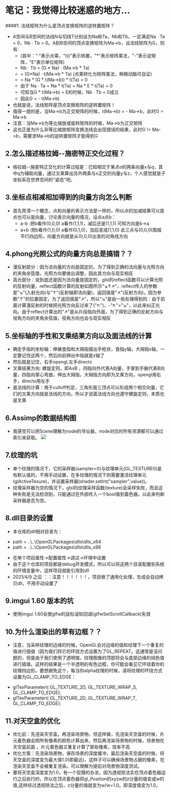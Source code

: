 # 笔记：我觉得比较迷惑的地方...

####1. 法线矩阵为什么是顶点变换矩阵的逆转置矩阵？
* A空间与B空间的法线N与切线T分别设为Na和Ta，Nb和Tb，一定满足Na · Ta = 0，Nb · Tb = 0。A到B空间的顶点变换矩阵为Ma->b，设法线矩阵为G，则有: 
   * (其中："·"表示点乘，"t()"表示转置，"*"表示矩阵乘法，"-"表示逆矩阵，"E"表示单位矩阵) 
   * Nb · Tb = (G * Na) · (Ma->b * Ta) 
   * = (G*Na) · t(Ma->b * Ta) (点乘转化为矩阵乘法，稍微动脑可自证) 
   * = Na * (G * t(Ma->b)) * t(Ta) = 0 
   * 由于 Na · Ta = Na * t(Ta) = Na * E * t(Ta) = 0 
   * 可知当G * t(Ma->b) = E的时候，Nb · Tb = 0成立 
   * 因此G = - t(Ma->b) 
* 也就是说，法线矩阵是顶点变换矩阵的逆转置矩阵！
* 值得一提的是，当Ma->b为正交矩阵的时候，t(Ma->b) = - Ma->b，此时G = Ma->b
* 注意：当Ma->b为等比缩放或旋转矩阵的时候，Ma->b为正交矩阵 
* 这也正是为什么非等比缩放矩阵变换法线会出现错误的结果，此时G != Ma->b，需要求Ma->b的逆转置矩阵才能得到G

## 2.怎么描述格拉姆--施密特正交化过程？
* 格拉姆--施密特正交化的计算过程是：已知相交于某点o的两条向量x与q，其中q为辅助向量，通过叉乘算出另外两条与x正交的向量y与z，个人感觉就是子坐标系在世界空间的"姿态"吧。

## 3.坐标点相减相加得到的向量方向怎么判断
* 首先弄清一个概念，点和向量的表示方法是一样的，所以点的加减结果可以是点也可以是向量，讨论表示向量的情况，设点a点b： 
    * a-b :把b看作(0,0,0) a看作(1,1,1)，减后还是(1,1,1) 可知方向是b->a
    * a+b :把b看作(1,0,0) a看作(0,1,0)，加后变成(1,1,0) 此三点与(0,0,0)围城平行四边形，向量方向就是从(0,0,0)出发的对角线方向

## 4.phong光照公式的向量方向总是搞错？？
* 漫反射部分：因为法向量的方向是固定的，为了得到正确的法向量与光照方向的夹角余弦值，光照方向要做出调整，因此其方向与现实相反
* 高光部分：说到底还是因为法向量是固定的，glsl的reflect函数可以计算光照的反射向量，reflect函数计算的反射如图所示"↘↑↗"，reflect传入的参数是"↘"(入射光向)与"↑"(反射轴即法向量)，返回值是"↗"(反射方向)。因为参数"↑"的位置固定，为了返回值是"↗"，所以"↘"是由一些处理得到的：由于前面计算漫反射的时候把光照方向反过来了("↖")，-"↖"="↘"，以此来纠正光向。由于reflect计算出的"↗"是从片段指向外面，为了得到正确的反射方向与视角方向的夹角余弦值，视角方向也会与现实相反

## 5.坐标轴的手性和叉乘结果方向以及面法线的计算
* 确定手指的坐标轴：伸展食指和大拇指摆出手枪状，食指y轴，大拇指x轴，一定要记住这两个，然后向前伸出中指就是z轴了
* 然后就是记住，右手opengl,左手directx
* 叉乘结果方向: 螺旋定则，即AxB ，四指向外代表A向量，手掌到手腕代表B向量，四指向掌心弯曲，伸出大拇指，大拇指方向即为叉乘方向，opengl用右手，directx用左手
* 面法线的计算：用于culloff判定，三角形面三顶点可以形成两个相交向量，它们的叉乘方向就是法线的方向，所以才说面法线方向也遵守螺旋定则，本质也是叉乘

## 6.Assimp的数据结构图
* 我感觉可以把Scene理解为node的寻址器，node对应的所有资源都可以通过索引来获取。
![](https://learnopengl-cn.github.io/img/03/01/assimp_structure.png)

## 7.纹理的坑
* 单个纹理的情况下，它的采样器(sampler=0)与纹理单元(GL_TEXTURE0)是有默认值的，不用手动设置，在多纹理的情况下则需要激活纹理单元(glActiveTexure)，并设置采样器(shader.setInt("sampler",value))。
* 纹理采样器为空的情况下，glsl的纹理采样函数(texture)会采样失败，而且这种失败是无法检测到，只能通过在外部传入一个bool值到着色器，以此来判断采样器是否为空。

## 8.dll目录的设置
* 本仓库的dll相对目录为：
- path = ..\\..\\OpenGLPackages\\dlls\\dlls_x64 
- path = ..\\..\\OpenGLPackages\\dlls\\dlls_x86
* 在单个项目属性->配置属性->调试->环境中设置
* 由于这个仓库的项目都是debug开发模式，所以可以将这两个目录配置到系统的环境变量中，这样项目就能引用到dll
* 2021/4/9 之后 ：：注意！！！！！！，项目做了通用化处理，生成会自动拷贝dll，不用手动设置了


## 9.imgui 1.60 版本的坑
* 使用imgui 1.60会使glfw的鼠标滚轮回调(glfwSetScrollCallback)失效

## 10.为什么渲染出的草有边框？？
* 注意，当采样纹理的边缘的时候，OpenGL会对边缘的值和纹理下一个重复的值进行插值（因为我们将它的环绕方式设置为了GL_REPEAT。这通常是没问题的，但是由于我们使用了透明值，纹理图像的顶部将会与底部边缘的纯色值进行插值。这样的结果是一个半透明的有色边框，你可能会看见它环绕着你的纹理四边形。要想避免这个，每当你alpha纹理的时候，请将纹理的环绕方式设置为GL_CLAMP_TO_EDGE：
- glTexParameteri( GL_TEXTURE_2D, GL_TEXTURE_WRAP_S, GL_CLAMP_TO_EDGE);
- glTexParameteri( GL_TEXTURE_2D, GL_TEXTURE_WRAP_T, GL_CLAMP_TO_EDGE);

## 11.对天空盒的优化
* 优化前：先渲染天空盒，再渲染场景物，但这样做，先渲染天空盒的时候，片元着色器会把所有像素的颜色计算出来，然后再渲染场景物的时候，场景物在天空盒前面 ，片元着色器又重复计算了那些像素，效率不高
* 优化方案：先渲染场景物，保存场景的深度缓冲，最后渲染天空盒的时候，将天空盒的深度变为最大值1.0(即最远)，这样子可以确保场景物占据的像素，在渲染天空盒不会被重复渲染。可以理解为提前对场景物深度测试。
* 要将天空盒深度变为1.0，有一个狡猾的办法，因为透视除法实在顶点着色器运行之后执行的，所以在顶点着色器将gl_Position的xyzw的z分量的值变成w的值,这样经过透视除法之后，z分量的值就变为w/w=1.0。即深度值变为1.0。